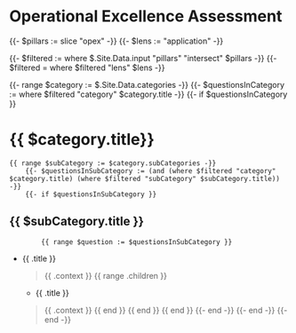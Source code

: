 # Operational Excellence Assessment

{{- $pillars := slice "opex" -}}
{{- $lens := "application" -}}

{{- $filtered := where $.Site.Data.input "pillars" "intersect" $pillars -}}
{{- $filtered = where $filtered "lens" $lens -}}

{{- range $category := $.Site.Data.categories -}}
    {{- $questionsInCategory := where $filtered "category" $category.title -}}
    {{- if $questionsInCategory }}
# {{ $category.title}}
    {{ range $subCategory := $category.subCategories -}}
        {{- $questionsInSubCategory := (and (where $filtered "category" $category.title) (where $filtered "subCategory" $subCategory.title)) -}}
        {{- if $questionsInSubCategory }}
## {{ $subCategory.title }}
            {{ range $question := $questionsInSubCategory }}
* {{ .title }}
  > {{ .context }}
            {{ range .children }}
    - {{ .title }}
    > {{ .context }}
                      {{ end }}
                  {{ end }}
              {{ end }}
            {{- end -}}
    {{- end -}}
{{- end -}}
